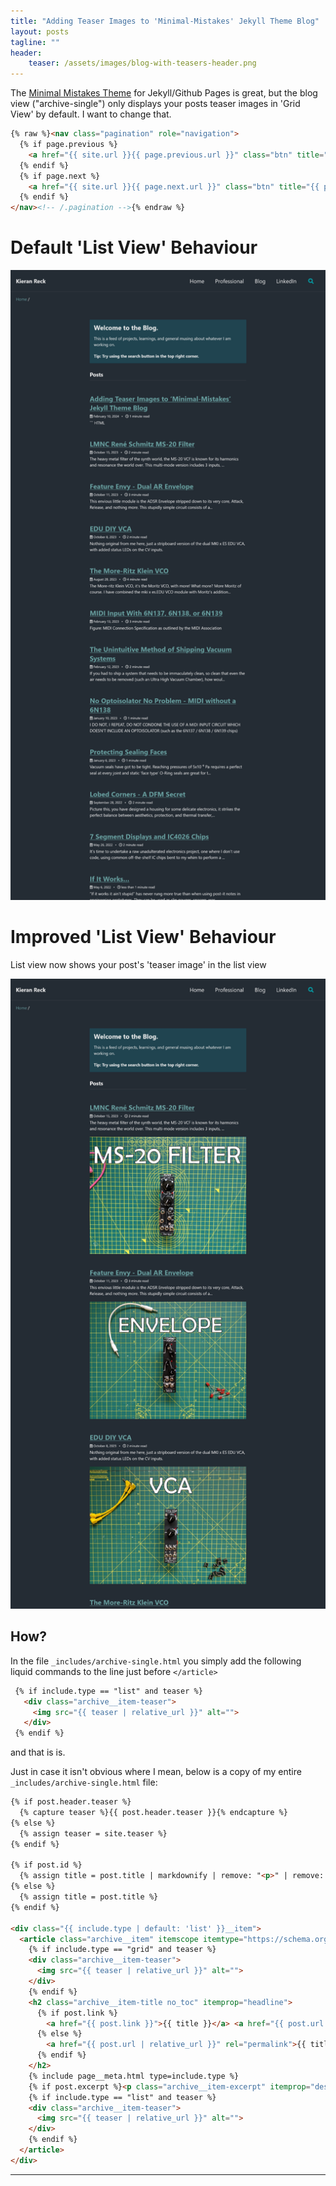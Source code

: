 ```yaml
---
title: "Adding Teaser Images to 'Minimal-Mistakes' Jekyll Theme Blog"
layout: posts
tagline: ""
header:
    teaser: /assets/images/blog-with-teasers-header.png
---
```


The [Minimal Mistakes Theme](https://github.com/mmistakes/minimal-mistakes) for Jekyll/Github Pages is great, but the blog view ("archive-single") only displays your posts teaser images in 'Grid View' by default. I want to change that.

```html
{% raw %}<nav class="pagination" role="navigation">
  {% if page.previous %}
    <a href="{{ site.url }}{{ page.previous.url }}" class="btn" title="{{ page.previous.title }}">Previous article</a>
  {% endif %}
  {% if page.next %}
    <a href="{{ site.url }}{{ page.next.url }}" class="btn" title="{{ page.next.title }}">Next article</a>
  {% endif %}
</nav><!-- /.pagination -->{% endraw %}
```

# Default 'List View' Behaviour
![](../assets/images/blog-without-teasers.png)

# Improved 'List View' Behaviour
List view now shows your post's 'teaser image' in the list view

![](../assets/images/blog-with-teasers.png)

## How?

In the file `_includes/archive-single.html` you simply add the following liquid commands to the line just before `</article>` 

```markdown
 {% if include.type == "list" and teaser %}
   <div class="archive__item-teaser">
     <img src="{{ teaser | relative_url }}" alt="">
   </div>
 {% endif %}
```

and that is is.

Just in case it isn't obvious where I mean, below is a copy of my entire `_includes/archive-single.html` file:

```markdown
{% if post.header.teaser %}
  {% capture teaser %}{{ post.header.teaser }}{% endcapture %}
{% else %}
  {% assign teaser = site.teaser %}
{% endif %}

{% if post.id %}
  {% assign title = post.title | markdownify | remove: "<p>" | remove: "</p>" %}
{% else %}
  {% assign title = post.title %}
{% endif %}

<div class="{{ include.type | default: 'list' }}__item">
  <article class="archive__item" itemscope itemtype="https://schema.org/CreativeWork">
    {% if include.type == "grid" and teaser %}
    <div class="archive__item-teaser">
      <img src="{{ teaser | relative_url }}" alt="">
    </div>
    {% endif %}
    <h2 class="archive__item-title no_toc" itemprop="headline">
      {% if post.link %}
        <a href="{{ post.link }}">{{ title }}</a> <a href="{{ post.url | relative_url }}" rel="permalink"><i class="fas fa-link" aria-hidden="true" title="permalink"></i><span class="sr-only">Permalink</span></a>
      {% else %}
        <a href="{{ post.url | relative_url }}" rel="permalink">{{ title }}</a>
      {% endif %}
    </h2>
    {% include page__meta.html type=include.type %}
    {% if post.excerpt %}<p class="archive__item-excerpt" itemprop="description">{{ post.excerpt | markdownify | strip_html | truncate: 160 }}</p>{% endif %}
    {% if include.type == "list" and teaser %}
    <div class="archive__item-teaser">
      <img src="{{ teaser | relative_url }}" alt="">
    </div>
    {% endif %}
  </article>
</div>
```


***